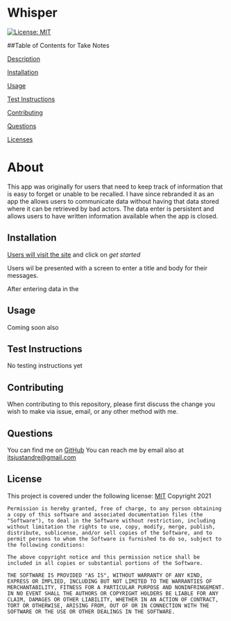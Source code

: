 
# Whisper
[![License: MIT](https://img.shields.io/badge/License-MIT-yellow.svg)](https://opensource.org/licenses/MIT)
          
 ##Table of Contents for Take Notes
          
[Description](#About)
          
[Installation](#Installation)
          
[Usage](#Usage)
          
[Test Instructions](#Test)
          
[Contributing](#Contributing)
          
[Questions](#Questions)
          
[Licenses](#Licenses)
          
# About
This app was originally for users that need to keep track of information that is easy to forget or unable to be recalled. 
I have since rebranded it as an app the allows users to communicate data without having that data stored where it can be retrieved by bad actors. The data enter is persistent and allows users to have written information available when the app is closed.
## Installation
[Users will visit the site](https://dashboard.heroku.com/apps/glacial-lowlands-01995) and click on *get started* 

Users wil be presented with a screen to enter a title and body for their messages.

After entering data in the 
## Usage
Coming soon also
## Test Instructions
No testing instructions yet
          
          
## Contributing
When contributing to this repository, please first discuss the change you wish to make via issue, email, or any other method with me.
          
## Questions
You can find me on [GitHub](https://www.github.com/AndreDiop) 
You can reach me by email also at itsjustandre@gmail.com
## License
This project is covered under the following 
license:
[MIT](https://opensource.org/licenses/MIT)
Copyright 2021

    Permission is hereby granted, free of charge, to any person obtaining a copy of this software and associated documentation files (the "Software"), to deal in the Software without restriction, including without limitation the rights to use, copy, modify, merge, publish, distribute, sublicense, and/or sell copies of the Software, and to permit persons to whom the Software is furnished to do so, subject to the following conditions:
    
    The above copyright notice and this permission notice shall be included in all copies or substantial portions of the Software.
    
    THE SOFTWARE IS PROVIDED "AS IS", WITHOUT WARRANTY OF ANY KIND, EXPRESS OR IMPLIED, INCLUDING BUT NOT LIMITED TO THE WARRANTIES OF MERCHANTABILITY, FITNESS FOR A PARTICULAR PURPOSE AND NONINFRINGEMENT. IN NO EVENT SHALL THE AUTHORS OR COPYRIGHT HOLDERS BE LIABLE FOR ANY CLAIM, DAMAGES OR OTHER LIABILITY, WHETHER IN AN ACTION OF CONTRACT, TORT OR OTHERWISE, ARISING FROM, OUT OF OR IN CONNECTION WITH THE SOFTWARE OR THE USE OR OTHER DEALINGS IN THE SOFTWARE.
    
    
        